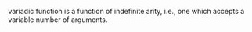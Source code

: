 variadic function is a function of indefinite arity, i.e., one which accepts a variable number of arguments.
